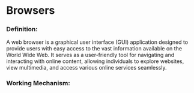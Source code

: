 # Browsers

### **Definition:** 

A web browser is a graphical user interface (GUI) application designed to provide users with easy access to the vast information available on the World Wide Web. It serves as a user-friendly tool for navigating and interacting with online content, allowing individuals to explore websites, view multimedia, and access various online services seamlessly.

### **Working Mechanism:**